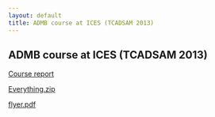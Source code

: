 ```yaml
---
layout: default
title: ADMB course at ICES (TCADSAM 2013)
---
```


ADMB course at ICES (TCADSAM 2013)
----------------------------------

[Course report](course-report-2013.pdf)

[Everything.zip](Everything.zip)

[flyer.pdf](flyer.pdf)
